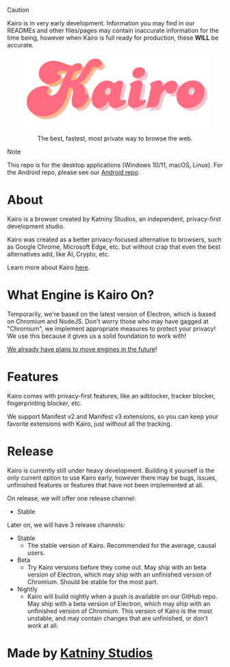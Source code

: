 > [!CAUTION]
> Kairo is in very early development. Information you may find in our READMEs and other files/pages may contain inaccurate information for the time being, however when Kairo is full ready for production, these **WILL** be accurate.

<div align="center">
  <img src="https://github.com/katninystudios/kairo/blob/main/2_nobg.png">
  
  The best, fastest, most private way to browse the web.
</div>

> [!NOTE]
> This repo is for the desktop applications (Windows 10/11, macOS, Linux). For the Android repo, please see our [Android repo](https://github.com/katninystudios/kairo-android).

# About
Kairo is a browser created by Katniny Studios, an independent, privacy-first development studio.

Kairo was created as a better privacy-focused alternative to browsers, such as Google Chrome, Microsoft Edge, etc. but without crap that even the best alternatives add, like AI, Crypto, etc.

Learn more about Kairo [here](/ABOUT.md).

# What Engine is Kairo On?
Temporarily, we're based on the latest version of Electron, which is based on Chromium and NodeJS. Don't worry those who may have gagged at "Chromium", we implement appropriate measures to protect your privacy! We use this because it gives us a solid foundation to work with!

[We already have plans to move engines in the future](/ABOUT.md#engine)!

# Features
Kairo comes with privacy-first features, like an adblocker, tracker blocker, fingerprinting blocker, etc.

We support Manifest v2 and Manifest v3 extensions, so you can keep your favorite extensions with Kairo, just without all the tracking.

# Release
Kairo is currently still under heavy development. Building it yourself is the only current option to use Kairo early, however there may be bugs, issues, unfinished features or features that have not been implemented at all.

On release, we will offer one release channel:
- Stable

Later on, we will have 3 release channels:
- Stable
  - The stable version of Kairo. Recommended for the average, causal users.
- Beta
  - Try Kairo versions before they come out. May ship with an beta version of Electron, which may ship with an unfinished version of Chromium. Should be stable for the most part.
- Nightly
  - Kairo will build nightly when a push is available on our GitHub repo. May ship with a beta version of Electron, which may ship with an unfinished version of Chromium. This version of Kairo is the most unstable, and may contain changes that are unfinished, or don't work at all.
 
# Made by [Katniny Studios](https://studios.katniny.lol/)
